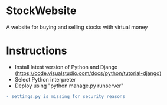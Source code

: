 # StockWebsite
A website for buying and selling stocks with virtual money

# Instructions
- Install latest version of Python and Django (https://code.visualstudio.com/docs/python/tutorial-django)
- Select Python interpreter
- Deploy using "python manage.py runserver"
```diff
- settings.py is missing for security reasons
```
